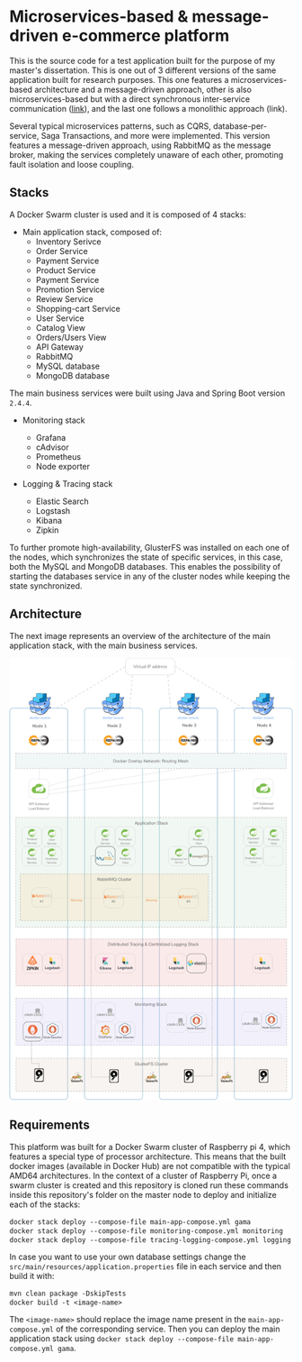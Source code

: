 # Microservices-based & message-driven e-commerce platform

This is the source code for a test application built for the purpose of my master's dissertation. 
This is one out of 3 different versions of the same application built for research purposes. This one features a microservices-based architecture and a message-driven approach, other is also microservices-based but with a direct synchronous inter-service communication ([link](https://github.com/leandrocosta16/gama-microservices-direct)), and the last one follows a monolithic approach (link).

Several typical microservices patterns, such as CQRS, database-per-service, 
Saga Transactions, and more were implemented. This version features a message-driven approach, 
using RabbitMQ as the message broker, making the services completely unaware of each other, 
promoting fault isolation and loose coupling.


## Stacks

A Docker Swarm cluster is used and it is composed of 4 stacks:
- Main application stack, composed of:
  - Inventory Serivce
  - Order Service 
  - Payment Service
  - Product Service
  - Payment Service
  - Promotion Service
  - Review Service
  - Shopping-cart Service
  - User Service
  - Catalog View
  - Orders/Users View
  - API Gateway
  - RabbitMQ
  - MySQL database
  - MongoDB database
  
The main business services were built using Java and Spring Boot version `2.4.4`.

- Monitoring stack
  - Grafana
  - cAdvisor
  - Prometheus
  - Node exporter
  
- Logging & Tracing stack
  - Elastic Search
  - Logstash
  - Kibana
  - Zipkin

To further promote high-availability, GlusterFS was installed on each one of the nodes, which synchronizes the state of specific services, in this case, both the MySQL and MongoDB databases. This enables the possibility of starting the databases service in any of the cluster nodes while keeping the state synchronized.
  
## Architecture

The next image represents an overview of the architecture of the main application stack, with the main business services.

<img src="https://raw.githubusercontent.com/leandrocosta16/gama-microservices/main/imgs/nodes-diagram.jpg" width="700" />

## Requirements

This platform was built for a Docker Swarm cluster of Raspberry pi 4, which features a special type of processor architecture. 
This means that the built docker images (available in Docker Hub) are not compatible with the typical AMD64 architectures. 
In the context of a cluster of Raspberry Pi, once a swarm cluster is created and this repository is cloned run these commands inside this repository's
folder on the master node to deploy and initialize each of the stacks:

```
docker stack deploy --compose-file main-app-compose.yml gama
docker stack deploy --compose-file monitoring-compose.yml monitoring
docker stack deploy --compose-file tracing-logging-compose.yml logging
```

In case you want to use your own database settings change the `src/main/resources/application.properties` file in each service and then build it with:

```
mvn clean package -DskipTests  
docker build -t <image-name>
```
The `<image-name>` should replace the image name present in the `main-app-compose.yml` of the corresponding service. Then you can deploy the main application stack 
using `docker stack deploy --compose-file main-app-compose.yml gama`.


